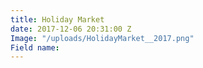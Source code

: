 ```yaml
---
title: Holiday Market
date: 2017-12-06 20:31:00 Z
Image: "/uploads/HolidayMarket__2017.png"
Field name: 
---
```


